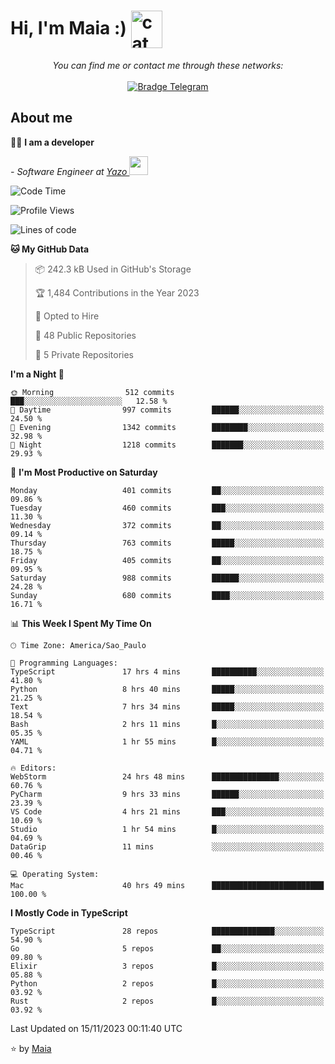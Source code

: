 <h1 align="left">Hi, I'm Maia :) 
<img src="https://emojis.slackmojis.com/emojis/images/1643509834/36299/black-cat.gif?1643509834" width="50" height="60" align="center"  alt="cat"/>
</h1>

<p align="center">
    <i>You can find me or contact me through these networks:</i>
    <br/><br/>
    <a href="https://t.me/mrootx" target="_blank">
        <img src="https://img.shields.io/badge/-Telegram-2CA5E0?logo=telegram&style=flat&logoColor=white" alt="Bradge Telegram" />
    </a>
</p>

## About me

:technologist: <strong>I am a developer</strong> <br>

<p><em> - Software Engineer at <a href="[https://pdasolucoes.com.br](https://yazo.com.br/)">Yazo
</a><img src="https://media.giphy.com/media/WUlplcMpOCEmTGBtBW/giphy.gif" width="30"> 
</em></p>

<!--START_SECTION:waka-->
![Code Time](http://img.shields.io/badge/Code%20Time-3%2C456%20hrs%2051%20mins-blue)

![Profile Views](http://img.shields.io/badge/Profile%20Views-0-blue)

![Lines of code](https://img.shields.io/badge/From%20Hello%20World%20I%27ve%20Written-962.6%20thousand%20lines%20of%20code-blue)

**🐱 My GitHub Data** 

> 📦 242.3 kB Used in GitHub's Storage 
 > 
> 🏆 1,484 Contributions in the Year 2023
 > 
> 💼 Opted to Hire
 > 
> 📜 48 Public Repositories 
 > 
> 🔑 5 Private Repositories 
 > 
**I'm a Night 🦉** 

```text
🌞 Morning                512 commits         ███░░░░░░░░░░░░░░░░░░░░░░   12.58 % 
🌆 Daytime                997 commits         ██████░░░░░░░░░░░░░░░░░░░   24.50 % 
🌃 Evening                1342 commits        ████████░░░░░░░░░░░░░░░░░   32.98 % 
🌙 Night                  1218 commits        ███████░░░░░░░░░░░░░░░░░░   29.93 % 
```
📅 **I'm Most Productive on Saturday** 

```text
Monday                   401 commits         ██░░░░░░░░░░░░░░░░░░░░░░░   09.86 % 
Tuesday                  460 commits         ███░░░░░░░░░░░░░░░░░░░░░░   11.30 % 
Wednesday                372 commits         ██░░░░░░░░░░░░░░░░░░░░░░░   09.14 % 
Thursday                 763 commits         █████░░░░░░░░░░░░░░░░░░░░   18.75 % 
Friday                   405 commits         ██░░░░░░░░░░░░░░░░░░░░░░░   09.95 % 
Saturday                 988 commits         ██████░░░░░░░░░░░░░░░░░░░   24.28 % 
Sunday                   680 commits         ████░░░░░░░░░░░░░░░░░░░░░   16.71 % 
```


📊 **This Week I Spent My Time On** 

```text
🕑︎ Time Zone: America/Sao_Paulo

💬 Programming Languages: 
TypeScript               17 hrs 4 mins       ██████████░░░░░░░░░░░░░░░   41.80 % 
Python                   8 hrs 40 mins       █████░░░░░░░░░░░░░░░░░░░░   21.25 % 
Text                     7 hrs 34 mins       █████░░░░░░░░░░░░░░░░░░░░   18.54 % 
Bash                     2 hrs 11 mins       █░░░░░░░░░░░░░░░░░░░░░░░░   05.35 % 
YAML                     1 hr 55 mins        █░░░░░░░░░░░░░░░░░░░░░░░░   04.71 % 

🔥 Editors: 
WebStorm                 24 hrs 48 mins      ███████████████░░░░░░░░░░   60.76 % 
PyCharm                  9 hrs 33 mins       ██████░░░░░░░░░░░░░░░░░░░   23.39 % 
VS Code                  4 hrs 21 mins       ███░░░░░░░░░░░░░░░░░░░░░░   10.69 % 
Studio                   1 hr 54 mins        █░░░░░░░░░░░░░░░░░░░░░░░░   04.69 % 
DataGrip                 11 mins             ░░░░░░░░░░░░░░░░░░░░░░░░░   00.46 % 

💻 Operating System: 
Mac                      40 hrs 49 mins      █████████████████████████   100.00 % 
```

**I Mostly Code in TypeScript** 

```text
TypeScript               28 repos            ██████████████░░░░░░░░░░░   54.90 % 
Go                       5 repos             ██░░░░░░░░░░░░░░░░░░░░░░░   09.80 % 
Elixir                   3 repos             █░░░░░░░░░░░░░░░░░░░░░░░░   05.88 % 
Python                   2 repos             █░░░░░░░░░░░░░░░░░░░░░░░░   03.92 % 
Rust                     2 repos             █░░░░░░░░░░░░░░░░░░░░░░░░   03.92 % 
```




 Last Updated on 15/11/2023 00:11:40 UTC
<!--END_SECTION:waka-->

⭐️ by [Maia](https://github.com/gabrielmaialva33/)


